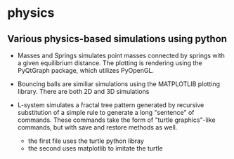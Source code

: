 # physics
## Various physics-based simulations using python

- Masses and Springs simulates point masses connected by springs with a given equilibrium distance.  The plotting is rendering using the PyQtGraph package, which utilizes PyOpenGL.

- Bouncing balls are similiar simulations using the MATPLOTLIB plotting library.  There are both 2D and 3D simulations

- L-system simulates a fractal tree pattern generated by recursive substitution of a simple rule to generate a long "sentence" of commands.  These commands take the form of "turtle graphics"-like commands, but with save and restore methods as well.
  - the first file uses the turtle python libray
  - the second uses matplotlib to imitate the turtle
